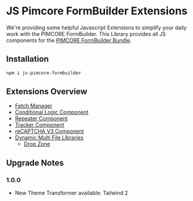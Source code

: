 # JS Pimcore FormBuilder Extensions

We're providing some helpful Javascript Extensions to simplify your daily work with the PIMCORE FormBuilder.
This Library provides all JS components for the [PIMCORE FormBuilder Bundle](https://github.com/dachcom-digital/pimcore-formbuilder).

## Installation
```bash
npm i js-pimcore-formbuilder
```

## Extensions Overview
- [Fetch Manager](./docs/01_fetch_manager.md)
- [Conditional Logic Component](./docs/02_conditionalLogic.md)
- [Repeater Component](./docs/03_repeater.md)
- [Tracker Component](./docs/04_tracker.md)
- [reCAPTCHA V3 Component](./docs/05_recaptchaV3.md)
- [Dynamic Multi File Libraries](./docs/06_dynamic_multi_file.md)
    - [Drop Zone](./10_dmf_drop_zone.md)

## Upgrade Notes

### 1.0.0
- New Theme Transformer available: Tailwind 2
